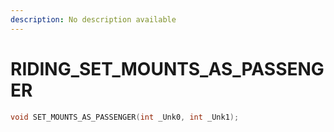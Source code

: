 ```yaml
---
description: No description available 
---
```


# RIDING\_SET_MOUNTS_AS_PASSENGER

```cpp
void SET_MOUNTS_AS_PASSENGER(int _Unk0, int _Unk1);
```